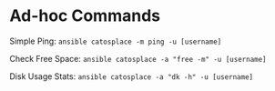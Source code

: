 # Ad-hoc Commands

Simple Ping:      `ansible catosplace -m ping -u [username]`

Check Free Space: `ansible catosplace -a "free -m" -u [username]`

Disk Usage Stats: `ansible catosplace -a "dk -h" -u [username]`
